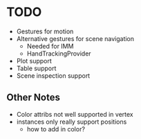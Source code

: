 # TODO

- Gestures for motion
- Alternative gestures for scene navigation
    - Needed for IMM
    - HandTrackingProvider
- Plot support
- Table support
- Scene inspection support


## Other Notes

- Color attribs not well supported in vertex
- instances only really support positions
    - how to add in color?

